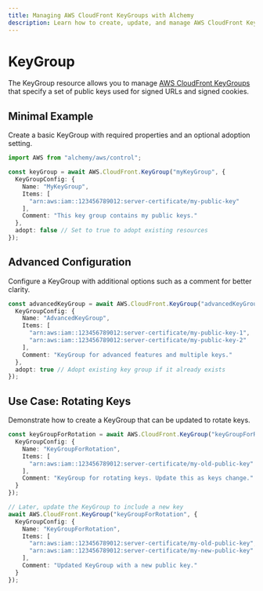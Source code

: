 ```yaml
---
title: Managing AWS CloudFront KeyGroups with Alchemy
description: Learn how to create, update, and manage AWS CloudFront KeyGroups using Alchemy Cloud Control.
---
```


# KeyGroup

The KeyGroup resource allows you to manage [AWS CloudFront KeyGroups](https://docs.aws.amazon.com/cloudfront/latest/userguide/) that specify a set of public keys used for signed URLs and signed cookies.

## Minimal Example

Create a basic KeyGroup with required properties and an optional adoption setting.

```ts
import AWS from "alchemy/aws/control";

const keyGroup = await AWS.CloudFront.KeyGroup("myKeyGroup", {
  KeyGroupConfig: {
    Name: "MyKeyGroup",
    Items: [
      "arn:aws:iam::123456789012:server-certificate/my-public-key"
    ],
    Comment: "This key group contains my public keys."
  },
  adopt: false // Set to true to adopt existing resources
});
```

## Advanced Configuration

Configure a KeyGroup with additional options such as a comment for better clarity.

```ts
const advancedKeyGroup = await AWS.CloudFront.KeyGroup("advancedKeyGroup", {
  KeyGroupConfig: {
    Name: "AdvancedKeyGroup",
    Items: [
      "arn:aws:iam::123456789012:server-certificate/my-public-key-1",
      "arn:aws:iam::123456789012:server-certificate/my-public-key-2"
    ],
    Comment: "KeyGroup for advanced features and multiple keys."
  },
  adopt: true // Adopt existing key group if it already exists
});
```

## Use Case: Rotating Keys

Demonstrate how to create a KeyGroup that can be updated to rotate keys.

```ts
const keyGroupForRotation = await AWS.CloudFront.KeyGroup("keyGroupForRotation", {
  KeyGroupConfig: {
    Name: "KeyGroupForRotation",
    Items: [
      "arn:aws:iam::123456789012:server-certificate/my-old-public-key"
    ],
    Comment: "KeyGroup for rotating keys. Update this as keys change."
  }
});

// Later, update the KeyGroup to include a new key
await AWS.CloudFront.KeyGroup("keyGroupForRotation", {
  KeyGroupConfig: {
    Name: "KeyGroupForRotation",
    Items: [
      "arn:aws:iam::123456789012:server-certificate/my-old-public-key",
      "arn:aws:iam::123456789012:server-certificate/my-new-public-key"
    ],
    Comment: "Updated KeyGroup with a new public key."
  }
});
```